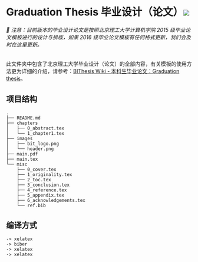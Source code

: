 # Graduation Thesis 毕业设计（论文）![](https://raw.githubusercontent.com/spencerwooo/BIThesis/master/assets/bithesis_badge_solid.svg?sanitize=true)

<h6>🚩 注意：目前版本的毕业设计论文是按照北京理工大学计算机学院 2015 级毕业论文模板进行的设计与排版，如果 2016 级毕业论文模板有任何格式更新，我们会及时在这里更新。</h6>

此文件夹中包含了北京理工大学毕业设计（论文）的全部内容，有关模板的使用方法更为详细的介绍，请参考：[BIThesis Wiki - 本科生毕业论文：Graduation thesis](https://github.com/spencerwooo/BIThesis/wiki/Final-Graduation-Thesis)。

## 项目结构

```
.
├── README.md
├── chapters
│   ├── 0_abstract.tex
│   └── 1_chapter1.tex
├── images
│   ├── bit_logo.png
│   └── header.png
├── main.pdf
├── main.tex
└── misc
    ├── 0_cover.tex
    ├── 1_originality.tex
    ├── 2_toc.tex
    ├── 3_conclusion.tex
    ├── 4_reference.tex
    ├── 5_appendix.tex
    ├── 6_acknowledgements.tex
    └── ref.bib
```

## 编译方式

```
-> xelatex
-> biber
-> xelatex
-> xelatex
```
